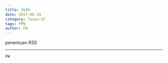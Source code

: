```yaml
---
title: 2649
date: 2017-06-19
category: Tanya-SC
tags: PPN
author: FW
---
```


penentuan RSS

---



`FW`
